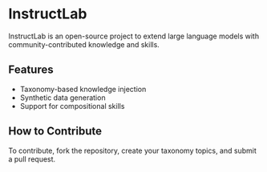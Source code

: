 # InstructLab

InstructLab is an open-source project to extend large language models with community-contributed knowledge and skills.

## Features

- Taxonomy-based knowledge injection
- Synthetic data generation
- Support for compositional skills

## How to Contribute

To contribute, fork the repository, create your taxonomy topics, and submit a pull request.
